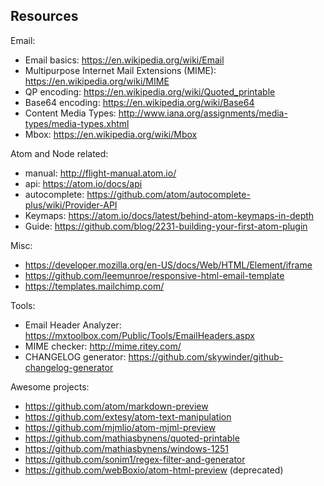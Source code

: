 ## Resources

Email:
- Email basics: https://en.wikipedia.org/wiki/Email
- Multipurpose Internet Mail Extensions (MIME): https://en.wikipedia.org/wiki/MIME
- QP encoding: https://en.wikipedia.org/wiki/Quoted_printable
- Base64 encoding: https://en.wikipedia.org/wiki/Base64
- Content Media Types: http://www.iana.org/assignments/media-types/media-types.xhtml
- Mbox: https://en.wikipedia.org/wiki/Mbox

Atom and Node related:
- manual: http://flight-manual.atom.io/
- api: https://atom.io/docs/api
- autocomplete: https://github.com/atom/autocomplete-plus/wiki/Provider-API
- Keymaps: https://atom.io/docs/latest/behind-atom-keymaps-in-depth
- Guide: https://github.com/blog/2231-building-your-first-atom-plugin

Misc:
- https://developer.mozilla.org/en-US/docs/Web/HTML/Element/iframe
- https://github.com/leemunroe/responsive-html-email-template
- https://templates.mailchimp.com/

Tools:
- Email Header Analyzer: https://mxtoolbox.com/Public/Tools/EmailHeaders.aspx
- MIME checker: http://mime.ritey.com/
- CHANGELOG generator: https://github.com/skywinder/github-changelog-generator

Awesome projects:
- https://github.com/atom/markdown-preview
- https://github.com/extesy/atom-text-manipulation
- https://github.com/mjmlio/atom-mjml-preview
- https://github.com/mathiasbynens/quoted-printable
- https://github.com/mathiasbynens/windows-1251
- https://github.com/sonim1/regex-filter-and-generator
- https://github.com/webBoxio/atom-html-preview (deprecated)
